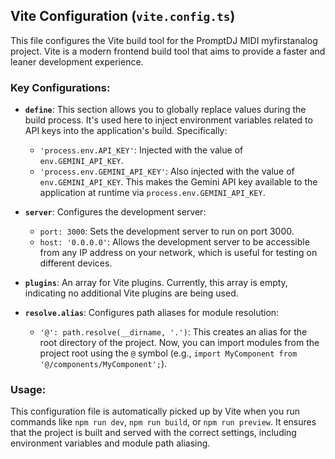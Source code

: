 ## Vite Configuration (`vite.config.ts`)

This file configures the Vite build tool for the PromptDJ MIDI myfirstanalog project. Vite is a modern frontend build tool that aims to provide a faster and leaner development experience.

### Key Configurations:

*   **`define`**: This section allows you to globally replace values during the build process. It's used here to inject environment variables related to API keys into the application's build. Specifically:
    *   `'process.env.API_KEY'`: Injected with the value of `env.GEMINI_API_KEY`.
    *   `'process.env.GEMINI_API_KEY'`: Also injected with the value of `env.GEMINI_API_KEY`.
    This makes the Gemini API key available to the application at runtime via `process.env.GEMINI_API_KEY`.

*   **`server`**: Configures the development server:
    *   `port: 3000`: Sets the development server to run on port 3000.
    *   `host: '0.0.0.0'`: Allows the development server to be accessible from any IP address on your network, which is useful for testing on different devices.

*   **`plugins`**: An array for Vite plugins. Currently, this array is empty, indicating no additional Vite plugins are being used.

*   **`resolve.alias`**: Configures path aliases for module resolution:
    *   `'@': path.resolve(__dirname, '.')`: This creates an alias for the root directory of the project. Now, you can import modules from the project root using the `@` symbol (e.g., `import MyComponent from '@/components/MyComponent';`).

### Usage:

This configuration file is automatically picked up by Vite when you run commands like `npm run dev`, `npm run build`, or `npm run preview`. It ensures that the project is built and served with the correct settings, including environment variables and module path aliasing.